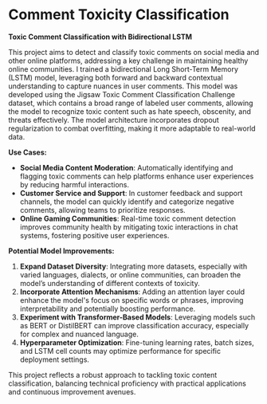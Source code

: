 # Comment Toxicity Classification

**Toxic Comment Classification with Bidirectional LSTM**

This project aims to detect and classify toxic comments on social media and other online platforms, addressing a key challenge in maintaining healthy online communities. I trained a bidirectional Long Short-Term Memory (LSTM) model, leveraging both forward and backward contextual understanding to capture nuances in user comments. This model was developed using the Jigsaw Toxic Comment Classification Challenge dataset, which contains a broad range of labeled user comments, allowing the model to recognize toxic content such as hate speech, obscenity, and threats effectively. The model architecture incorporates dropout regularization to combat overfitting, making it more adaptable to real-world data.

**Use Cases:**  
- **Social Media Content Moderation**: Automatically identifying and flagging toxic comments can help platforms enhance user experiences by reducing harmful interactions.
- **Customer Service and Support**: In customer feedback and support channels, the model can quickly identify and categorize negative comments, allowing teams to prioritize responses.
- **Online Gaming Communities**: Real-time toxic comment detection improves community health by mitigating toxic interactions in chat systems, fostering positive user experiences.
  
**Potential Model Improvements:**  
1. **Expand Dataset Diversity**: Integrating more datasets, especially with varied languages, dialects, or online communities, can broaden the model’s understanding of different contexts of toxicity.
2. **Incorporate Attention Mechanisms**: Adding an attention layer could enhance the model's focus on specific words or phrases, improving interpretability and potentially boosting performance.
3. **Experiment with Transformer-Based Models**: Leveraging models such as BERT or DistilBERT can improve classification accuracy, especially for complex and nuanced language.
4. **Hyperparameter Optimization**: Fine-tuning learning rates, batch sizes, and LSTM cell counts may optimize performance for specific deployment settings.

This project reflects a robust approach to tackling toxic content classification, balancing technical proficiency with practical applications and continuous improvement avenues.
